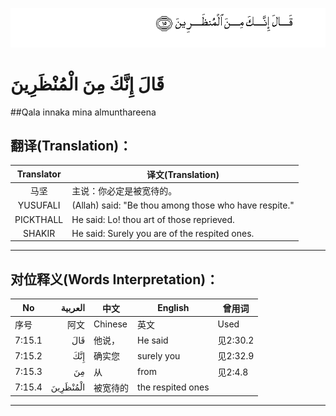 ![007:015](images/007_015.gif)

# قَالَ إِنَّكَ مِنَ الْمُنْظَرِينَ 

##Qala innaka mina almunthareena 

## 翻译(Translation)：

| Translator | 译文(Translation)                                     |
| :--------: | ----------------------------------------------------- |
|    马坚    | 主说：你必定是被宽待的。                              |
|  YUSUFALI  | (Allah) said: "Be thou among those who have respite." |
| PICKTHALL  | He said: Lo! thou art of those reprieved.             |
|   SHAKIR   | He said: Surely you are of the respited ones.         |

---

## 对位释义(Words Interpretation)：

| No   | العربية | 中文    | English | 曾用词 |
| ---- | ------: | ------- | ------- | ------ |
| 序号 |    阿文 | Chinese | 英文    | Used   |
| 7:15.1 | قَالَ      | 他说，   | He said           | 见2:30.2 |
| 7:15.2 | إِنَّكَ      | 确实您   | surely you        | 见2:32.9 |
| 7:15.3 | مِنَ       | 从       | from              | 见2:4.8  |
| 7:15.4 | الْمُنْظَرِينَ | 被宽待的 | the respited ones |          |

---
